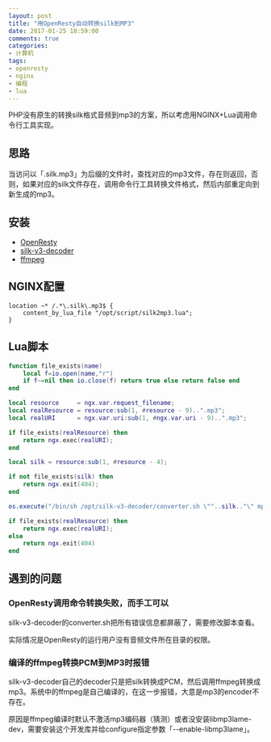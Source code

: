 ```yaml
---
layout: post
title: "用OpenResty自动转换silk到MP3"
date: 2017-01-25 18:59:00
comments: true
categories:
- 计算机
tags:
- openresty
- nginx
- 编程
- lua
---
```


PHP没有原生的转换silk格式音频到mp3的方案，所以考虑用NGINX+Lua调用命令行工具实现。

## 思路
当访问以「.silk.mp3」为后缀的文件时，查找对应的mp3文件，存在则返回，否则，如果对应的silk文件存在，调用命令行工具转换文件格式，然后内部重定向到新生成的mp3。

## 安装
* [OpenResty](https://openresty.org/cn/download.html)
* [silk-v3-decoder](https://github.com/kn007/silk-v3-decoder)
* [ffmpeg](https://ffmpeg.org)

## NGINX配置
```nginx
location ~* /.*\.silk\.mp3$ {
    content_by_lua_file "/opt/script/silk2mp3.lua";
}
```

## Lua脚本
```lua
function file_exists(name)
    local f=io.open(name,"r")
    if f~=nil then io.close(f) return true else return false end
end

local resource     = ngx.var.request_filename;
local realResource = resource:sub(1, #resource - 9)..".mp3";
local realURI      = ngx.var.uri:sub(1, #ngx.var.uri - 9)..".mp3";

if file_exists(realResource) then
    return ngx.exec(realURI);
end

local silk = resource:sub(1, #resource - 4);

if not file_exists(silk) then
    return ngx.exit(404);
end

os.execute("/bin/sh /opt/silk-v3-decoder/converter.sh \""..silk.."\" mp3 > /dev/null 2>&1");

if file_exists(realResource) then
    return ngx.exec(realURI);
else
    return ngx.exit(404)
end
```

## 遇到的问题
### OpenResty调用命令转换失败，而手工可以

silk-v3-decoder的converter.sh把所有错误信息都屏蔽了，需要修改脚本查看。

实际情况是OpenResty的运行用户没有音频文件所在目录的权限。

### 编译的ffmpeg转换PCM到MP3时报错

silk-v3-decoder自己的decoder只是把silk转换成PCM，然后调用ffmpeg转换成mp3。系统中的ffmpeg是自己编译的，在这一步报错，大意是mp3的encoder不存在。

原因是ffmpeg编译时默认不激活mp3编码器（猜测）或者没安装libmp3lame-dev，需要安装这个开发库并给configure指定参数「--enable-libmp3lame」。
